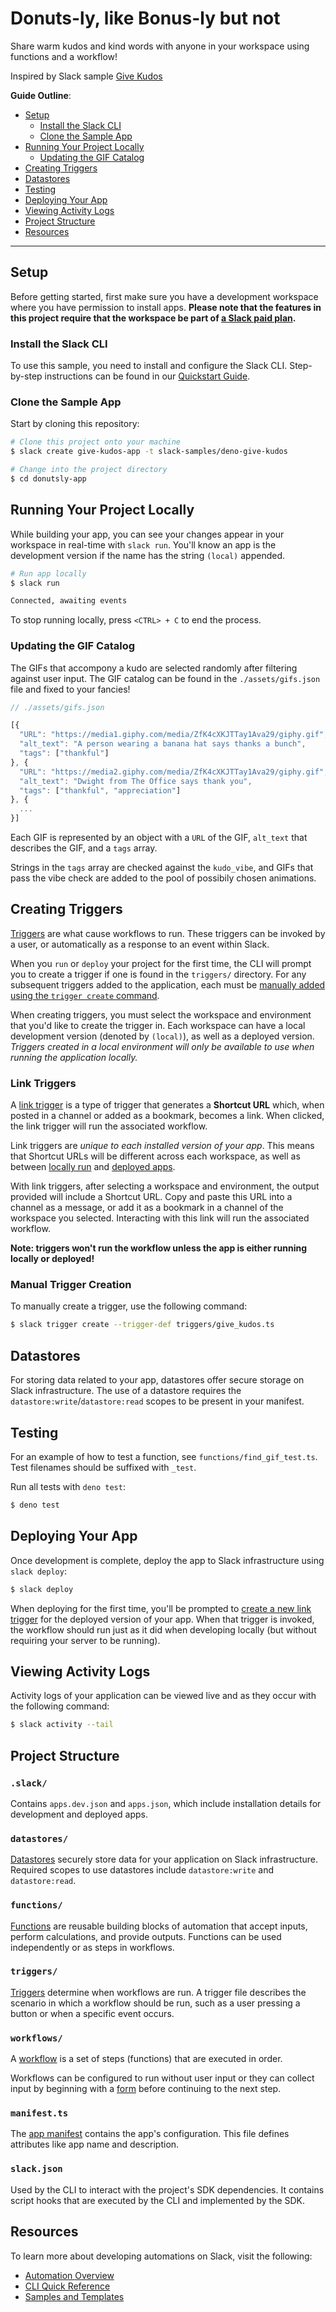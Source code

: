 # Donuts-ly, like Bonus-ly but not

Share warm kudos and kind words with anyone in your workspace using functions
and a workflow!

Inspired by Slack sample
[Give Kudos](https://api.slack.com/tutorials/tracks/give-kudos)

**Guide Outline**:

- [Setup](#setup)
  - [Install the Slack CLI](#install-the-slack-cli)
  - [Clone the Sample App](#clone-the-sample-app)
- [Running Your Project Locally](#running-your-project-locally)
  - [Updating the GIF Catalog](#updating-the-gif-catalog)
- [Creating Triggers](#creating-triggers)
- [Datastores](#datastores)
- [Testing](#testing)
- [Deploying Your App](#deploying-your-app)
- [Viewing Activity Logs](#viewing-activity-logs)
- [Project Structure](#project-structure)
- [Resources](#resources)

---

## Setup

Before getting started, first make sure you have a development workspace where
you have permission to install apps. **Please note that the features in this
project require that the workspace be part of
[a Slack paid plan](https://slack.com/pricing).**

### Install the Slack CLI

To use this sample, you need to install and configure the Slack CLI.
Step-by-step instructions can be found in our
[Quickstart Guide](https://api.slack.com/automation/quickstart).

### Clone the Sample App

Start by cloning this repository:

```zsh
# Clone this project onto your machine
$ slack create give-kudos-app -t slack-samples/deno-give-kudos

# Change into the project directory
$ cd donutsly-app
```

## Running Your Project Locally

While building your app, you can see your changes appear in your workspace in
real-time with `slack run`. You'll know an app is the development version if the
name has the string `(local)` appended.

```zsh
# Run app locally
$ slack run

Connected, awaiting events
```

To stop running locally, press `<CTRL> + C` to end the process.

### Updating the GIF Catalog

The GIFs that accompony a kudo are selected randomly after filtering against
user input. The GIF catalog can be found in the `./assets/gifs.json` file and
fixed to your fancies!

```javascript
// ./assets/gifs.json

[{
  "URL": "https://media1.giphy.com/media/ZfK4cXKJTTay1Ava29/giphy.gif",
  "alt_text": "A person wearing a banana hat says thanks a bunch",
  "tags": ["thankful"]
}, {
  "URL": "https://media2.giphy.com/media/ZfK4cXKJTTay1Ava29/giphy.gif",
  "alt_text": "Dwight from The Office says thank you",
  "tags": ["thankful", "appreciation"]
}, {
  ...
}]
```

Each GIF is represented by an object with a `URL` of the GIF, `alt_text` that
describes the GIF, and a `tags` array.

Strings in the `tags` array are checked against the `kudo_vibe`, and GIFs that
pass the vibe check are added to the pool of possibily chosen animations.

## Creating Triggers

[Triggers](https://api.slack.com/automation/triggers) are what cause workflows
to run. These triggers can be invoked by a user, or automatically as a response
to an event within Slack.

When you `run` or `deploy` your project for the first time, the CLI will prompt
you to create a trigger if one is found in the `triggers/` directory. For any
subsequent triggers added to the application, each must be
[manually added using the `trigger create` command](#manual-trigger-creation).

When creating triggers, you must select the workspace and environment that you'd
like to create the trigger in. Each workspace can have a local development
version (denoted by `(local)`), as well as a deployed version. _Triggers created
in a local environment will only be available to use when running the
application locally._

### Link Triggers

A [link trigger](https://api.slack.com/automation/triggers/link) is a type of
trigger that generates a **Shortcut URL** which, when posted in a channel or
added as a bookmark, becomes a link. When clicked, the link trigger will run the
associated workflow.

Link triggers are _unique to each installed version of your app_. This means
that Shortcut URLs will be different across each workspace, as well as between
[locally run](#running-your-project-locally) and
[deployed apps](#deploying-your-app).

With link triggers, after selecting a workspace and environment, the output
provided will include a Shortcut URL. Copy and paste this URL into a channel as
a message, or add it as a bookmark in a channel of the workspace you selected.
Interacting with this link will run the associated workflow.

**Note: triggers won't run the workflow unless the app is either running locally
or deployed!**

### Manual Trigger Creation

To manually create a trigger, use the following command:

```zsh
$ slack trigger create --trigger-def triggers/give_kudos.ts
```

## Datastores

For storing data related to your app, datastores offer secure storage on Slack
infrastructure. The use of a datastore requires the
`datastore:write`/`datastore:read` scopes to be present in your manifest.

## Testing

For an example of how to test a function, see `functions/find_gif_test.ts`. Test
filenames should be suffixed with `_test`.

Run all tests with `deno test`:

```zsh
$ deno test
```

## Deploying Your App

Once development is complete, deploy the app to Slack infrastructure using
`slack deploy`:

```zsh
$ slack deploy
```

When deploying for the first time, you'll be prompted to
[create a new link trigger](#creating-triggers) for the deployed version of your
app. When that trigger is invoked, the workflow should run just as it did when
developing locally (but without requiring your server to be running).

## Viewing Activity Logs

Activity logs of your application can be viewed live and as they occur with the
following command:

```zsh
$ slack activity --tail
```

## Project Structure

### `.slack/`

Contains `apps.dev.json` and `apps.json`, which include installation details for
development and deployed apps.

### `datastores/`

[Datastores](https://api.slack.com/automation/datastores) securely store data
for your application on Slack infrastructure. Required scopes to use datastores
include `datastore:write` and `datastore:read`.

### `functions/`

[Functions](https://api.slack.com/automation/functions) are reusable building
blocks of automation that accept inputs, perform calculations, and provide
outputs. Functions can be used independently or as steps in workflows.

### `triggers/`

[Triggers](https://api.slack.com/automation/triggers) determine when workflows
are run. A trigger file describes the scenario in which a workflow should be
run, such as a user pressing a button or when a specific event occurs.

### `workflows/`

A [workflow](https://api.slack.com/automation/workflows) is a set of steps
(functions) that are executed in order.

Workflows can be configured to run without user input or they can collect input
by beginning with a [form](https://api.slack.com/automation/forms) before
continuing to the next step.

### `manifest.ts`

The [app manifest](https://api.slack.com/automation/manifest) contains the app's
configuration. This file defines attributes like app name and description.

### `slack.json`

Used by the CLI to interact with the project's SDK dependencies. It contains
script hooks that are executed by the CLI and implemented by the SDK.

## Resources

To learn more about developing automations on Slack, visit the following:

- [Automation Overview](https://api.slack.com/automation)
- [CLI Quick Reference](https://api.slack.com/automation/cli/quick-reference)
- [Samples and Templates](https://api.slack.com/automation/samples)
